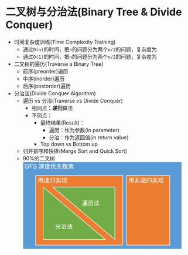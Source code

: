 # 二叉树与分治法(Binary Tree & Divide Conquer)

* 时间复杂度训练(Time Complexity Training)
  * 通过`O(n)`的时间，把`n`的问题分为两个`n/2`的问题，复杂度为
  * 通过`O(1)`的时间，把`n`的问题分为两个`n/2`的问题，复杂度为
* 二叉树的遍历(Traverse a Binary Tree)
  * 前序(preorder)遍历
  * 中序(inorder)遍历
  * 后序(postorder)遍历
* 分治法(Divide Conquer Algorithm)
  * 遍历 vs 分治(Traverse vs Divide Conquer)
    * 相同点：**递归**算法
    * 不同点：
      * 最终结果(Result)：
        * 遍历：作为参数(in parameter)
        * 分治：作为返回值(in return value)
      * Top down vs Bottom up
  * 归并排序和快排(Merge Sort and Quick Sort)
  * 90%的二叉树
![DFS实现方式](https://github.com/tbtbljj/study/blob/master/LeetCode/%E5%9B%BE%E7%89%87/DFS%E5%AE%9E%E7%8E%B0%E6%96%B9%E5%BC%8F.png)

